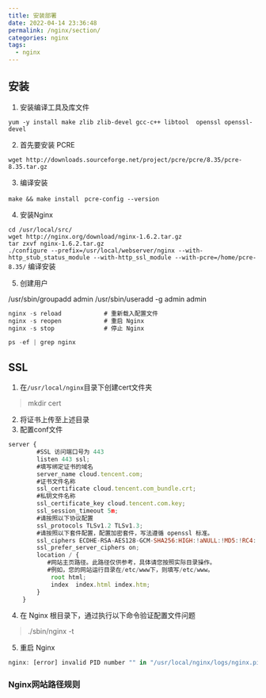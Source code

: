 ```yaml
---
title: 安装部署
date: 2022-04-14 23:36:48
permalink: /nginx/section/
categories: nginx
tags:
  - nginx
---
```


## 安装

1. 安装编译工具及库文件

`yum -y install make zlib zlib-devel gcc-c++ libtool  openssl openssl-devel`

2. 首先要安装 PCRE

`wget http://downloads.sourceforge.net/project/pcre/pcre/8.35/pcre-8.35.tar.gz`

3. 编译安装 

`make && make install ` `pcre-config --version`

4. 安装Nginx

`cd /usr/local/src/`  
`wget http://nginx.org/download/nginx-1.6.2.tar.gz`  
`tar zxvf nginx-1.6.2.tar.gz`  
`./configure --prefix=/usr/local/webserver/nginx --with-http_stub_status_module --with-http_ssl_module --with-pcre=/home/pcre-8.35/` 编译安装

5. 创建用户

/usr/sbin/groupadd admin 
/usr/sbin/useradd -g admin admin

```js
nginx -s reload            # 重新载入配置文件
nginx -s reopen            # 重启 Nginx
nginx -s stop              # 停止 Nginx

ps -ef | grep nginx
```

## SSL

1. 在`/usr/local/nginx`目录下创建cert文件夹

> mkdir cert

2. 将证书上传至上述目录
3. 配置conf文件

```js
server {
        #SSL 访问端口号为 443
        listen 443 ssl; 
        #填写绑定证书的域名
        server_name cloud.tencent.com; 
        #证书文件名称
        ssl_certificate cloud.tencent.com_bundle.crt; 
        #私钥文件名称
        ssl_certificate_key cloud.tencent.com.key; 
        ssl_session_timeout 5m;
        #请按照以下协议配置
        ssl_protocols TLSv1.2 TLSv1.3; 
        #请按照以下套件配置，配置加密套件，写法遵循 openssl 标准。
        ssl_ciphers ECDHE-RSA-AES128-GCM-SHA256:HIGH:!aNULL:!MD5:!RC4:!DHE; 
        ssl_prefer_server_ciphers on;
        location / {
           #网站主页路径。此路径仅供参考，具体请您按照实际目录操作。
           #例如，您的网站运行目录在/etc/www下，则填写/etc/www。
            root html; 
            index  index.html index.htm;
        }
    }
  ```

4. 在 Nginx 根目录下，通过执行以下命令验证配置文件问题

> ./sbin/nginx -t

5. 重启 Nginx

```js
nginx: [error] invalid PID number "" in "/usr/local/nginx/logs/nginx.pid"
```

### Nginx网站路径规则



